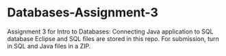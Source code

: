 # Databases-Assignment-3
 Assignment 3 for Intro to Databases: Connecting Java application to SQL database
Eclipse and SQL files are stored in this repo. For submission, turn in SQL and Java files in a ZIP.